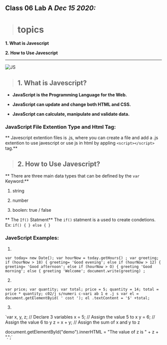 ## Class 06 Lab A  *Dec 15 2020:*

> # topics

__1. What is Javescript__

__2. How to Use Javescript__

---


![JS](https://hackernoon.com/hn-images/1*bxEkHw1xewxOFjmGunb-Cw.png)

> ## __1. What is Javescript?__

* **JavaScript is the Programming Language for the Web.**
 
* **JavaScript can update and change both HTML and CSS.**

* **JavaScript can calculate, manipulate and validate data.**

### JavaScript File Extention Type and Html Tag:

** Javescript extention files is .js, where you can create a file and add a .js extention to use javescript or use js in html by appling `<script></script>` tag.**


> ## __2. How to Use Javescript?__

** There are three main data types that can be defined by the `var` Keyword:**

1. string 

2. number

3. boolen: true / false

** The `If()` Statment**
The `if()` statment is a used to create condetions.
Ex: `if() { } else { }`


### JaveScript Examples:
1. 
`var today= new Date{);
var hourNow = today.getHours{) ;
var greeting;
if (hourNow > 18) {
greeting= 'Good evening';
else if (hourNow > 12) {
greeting= 'Good afternoon';
else if (hourNow > O) {
greeting 'Good morning';
else {
greeting 'Welcome';
document.write(greeting) ;`


2. 
`var price;
var quantity;
var total;
price = 5;
quantity = 14;
total = price * quantity;
c02/j s/numeri c-vari ab 1 e .j s
var el = document.getElementByid( ' cost ');
el .textContent = '$' +total;`

3. 
`var x, y, z;  // Declare 3 variables
x = 5;    // Assign the value 5 to x
y = 6;    // Assign the value 6 to y
z = x + y;  // Assign the sum of x and y to z

document.getElementById("demo").innerHTML =
"The value of z is " + z + ".";`





